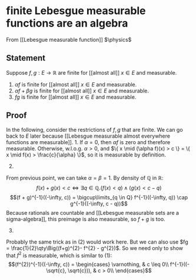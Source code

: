 # finite Lebesgue measurable functions are an algebra
From [[Lebesgue measurable function]]
$\physics$
## Statement
Suppose $f, g: E \to \mathbb{R}$ are finite for [[almost all]] $x \in E$ and measurable.
1. $\alpha f$ is finite for [[almost all]] $x \in E$ and measurable.
2. $\alpha f + \beta g$ is finite for [[almost all]] $x \in E$ and measurable.
3. $fg$ is finite for [[almost all]] $x \in E$ and measurable.

## Proof
In the following, consider the restrictions of $f, g$ that are finite. We can go back to $E$ later because [[Lebesgue measurable almost everywhere functions are measurable]].
1.
If $\alpha = 0$, then $\alpha f$ is zero and therefore measurable.
Otherwise, w.l.o.g. $\alpha > 0$, and $\{ x \mid (\alpha f)(x) > c \} = \{ x \mid f(x) > \frac{c}{\alpha} \}$, so it is measurable by definition.

2.
From previous point, we can take $\alpha = \beta = 1$. By density of $\mathbb{Q}$ in $\mathbb{R}$:
$$f(x) + g(x) < c \iff \exists q \in \mathbb{Q}. (f(x) < q) \wedge  (g(x) < c - q)$$
$$(f + g)^{-1}((-\infty, c)) = \bigcup\limits_{q \in Q} f^{-1}((-\infty, q)) \cap g^{-1}((-\infty, c - q))$$
Because rationals are countable and [[Lebesgue measurable sets are a sigma-algebra]], this preimage is also measurable, so $f + g$ is too. 

3.
Probably the same trick as in (2) would work here. But we can also use $fg = \frac{1}{2}\qty\Big((f+g)^{2}- f^{2} - g^{2})$. So we need only to show that $f^{2}$ is measurable, which is similar to (1):
$$(f^{2})^{-1}((-\infty, c)) = \begin{cases}
\varnothing, & c \leq 0\\
f^{-1}((-\sqrt{c}, \sqrt{c})), & c > 0\\
\end{cases}$$
